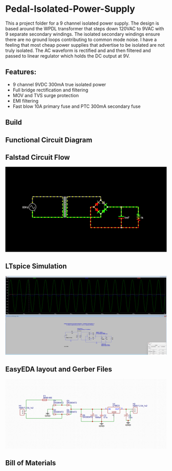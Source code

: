 # Pedal-Isolated-Power-Supply

This a project folder for a 9 channel isolated power supply. The design is based around the WPDL transformer that steps down 120VAC to 9VAC with 9 separate secondary windings. The isolated secondary windings ensure there are no ground loops contributing to common mode noise. I have a feeling that most cheap power supplies that advertise to be isolated are not truly isolated. The AC waveform is rectified and and then filtered and passed to linear regulator which holds the DC output at 9V. 

## Features: 

- 9 channel 9VDC 300mA true isolated power 
- Full bridge rectification and filtering 
- MOV and TVS surge protection
- EMI filtering
- Fast blow 10A primary fuse and PTC 300mA secondary fuse

## Build 


## Functional Circuit Diagram 


## Falstad Circuit Flow 
![alternative text](https://github.com/ericmaclean/Pedal-Isolated-Power-Supply/blob/main/Falstad60hztoDCfullbridgerectifier-ezgif.com-video-to-gif-converter.gif)

## LTspice Simulation
![alt text][pic1]

[pic1]: https://github.com/ericmaclean/Pedal-Isolated-Power-Supply/blob/main/SpiceSC.png
## EasyEDA layout and Gerber Files
![alternative text](https://github.com/ericmaclean/Pedal-Isolated-Power-Supply/blob/main/EasyEDA_Schematic.png)
## Bill of Materials 




